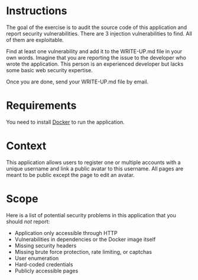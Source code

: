 # Instructions

The goal of the exercise is to audit the source code of this application and report security vulnerabilities.
There are 3 injection vulnerabilities to find. All of them are exploitable.

Find at least one vulnerability and add it to the WRITE-UP.md file in your own words.
Imagine that you are reporting the issue to the developer who wrote the application. This person is an experienced developer but lacks some basic web security expertise.

Once you are done, send your WRITE-UP.md file by email.

# Requirements

You need to install [Docker](https://docs.docker.com/get-docker/) to run the application.

# Context

This application allows users to register one or multiple accounts with a unique username and link a public avatar to this username.
All pages are meant to be public except the page to edit an avatar.

# Scope

Here is a list of potential security problems in this application that you should *not* report:
* Application only accessible through HTTP
* Vulnerabilities in dependencies or the Docker image itself
* Missing security headers
* Missing brute force protection, rate limiting, or captchas
* User enumeration
* Hard-coded credentials
* Publicly accessible pages


